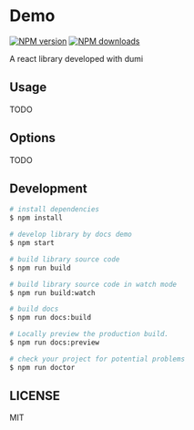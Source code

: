 # Demo

[![NPM version](https://img.shields.io/npm/v/Demo.svg?style=flat)](https://npmjs.org/package/Demo)
[![NPM downloads](http://img.shields.io/npm/dm/Demo.svg?style=flat)](https://npmjs.org/package/Demo)

A react library developed with dumi

## Usage

TODO

## Options

TODO

## Development

```bash
# install dependencies
$ npm install

# develop library by docs demo
$ npm start

# build library source code
$ npm run build

# build library source code in watch mode
$ npm run build:watch

# build docs
$ npm run docs:build

# Locally preview the production build.
$ npm run docs:preview

# check your project for potential problems
$ npm run doctor
```

## LICENSE

MIT
